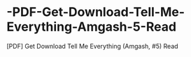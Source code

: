 # -PDF-Get-Download-Tell-Me-Everything-Amgash-5-Read
[PDF] Get Download Tell Me Everything (Amgash, #5) Read
